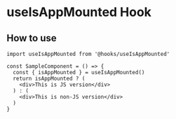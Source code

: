 # useIsAppMounted Hook

## How to use

```
import useIsAppMounted from '@hooks/useIsAppMounted'

const SampleComponent = () => {
  const { isAppMounted } = useIsAppMounted()
  return isAppMounted ? (
    <div>This is JS version</div>
  ) : (
    <div>This is non-JS version</div>
  )
}
```
